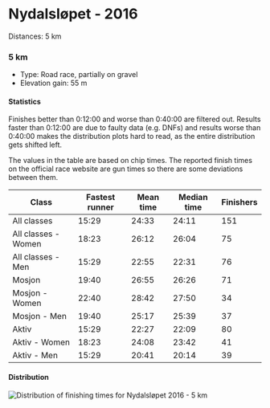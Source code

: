 # Nydalsløpet - 2016

Distances: 5 km

### 5 km

- Type: Road race, partially on gravel
- Elevation gain: 55 m

#### Statistics

Finishes better than 0:12:00 and worse than 0:40:00 are filtered out. Results faster than 0:12:00 are due to
faulty data (e.g. DNFs) and results worse than 0:40:00 makes the distribution plots hard to read, as the entire
distribution gets shifted left.

The values in the table are based on chip times. The reported finish times on the official race website are gun times
so there are some deviations between them.

| Class               | Fastest runner | Mean time | Median time | Finishers |
|---------------------|----------------|-----------|-------------|-----------|
| All classes         | 15:29          | 24:33     | 24:11       | 151       |
| All classes - Women | 18:23          | 26:12     | 26:04       | 75        |
| All classes - Men   | 15:29          | 22:55     | 22:31       | 76        |
| Mosjon              | 19:40          | 26:55     | 26:26       | 71        |
| Mosjon - Women      | 22:40          | 28:42     | 27:50       | 34        |
| Mosjon - Men        | 19:40          | 25:17     | 25:39       | 37        |
| Aktiv               | 15:29          | 22:27     | 22:09       | 80        |
| Aktiv - Women       | 18:23          | 24:08     | 23:42       | 41        |
| Aktiv - Men         | 15:29          | 20:41     | 20:14       | 39        |

#### Distribution

![Distribution of finishing times for Nydalsløpet 2016 - 5 km](assets/nydalsloepet-2016-5km_finishing-times.png)
